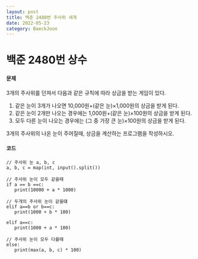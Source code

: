 ```yaml
---
layout: post
title: 백준 2480번 주사위 세개
date: 2022-05-23
category: BaeckJoon
---
```

# 백준 2480번 상수
#### 문제
3개의 주사위를 던져서 다음과 같은 규칙에 따라 상금을 받는 게임이 있다.       

1. 같은 눈이 3개가 나오면 10,000원+(같은 눈)×1,000원의 상금을 받게 된다. 
2. 같은 눈이 2개만 나오는 경우에는 1,000원+(같은 눈)×100원의 상금을 받게 된다. 
3. 모두 다른 눈이 나오는 경우에는 (그 중 가장 큰 눈)×100원의 상금을 받게 된다. 
                
3개의 주사위의 나온 눈이 주어질때, 상금을 계산하는 프로그램을 작성하시오.                      
#### 코드
```             
// 주사위 눈 a, b, c         
a, b, c = map(int, input().split())

// 주사위 눈이 모두 같을때          
if a == b ==c:
   print(10000 + a * 1000)

// 두개의 주사위 눈이 같을떄          
elif a==b or b==c:
   print(1000 + b * 100)

elif a==c:
   print(1000 + a * 100)

// 주사위 눈이 모두 다를때           
else:
   print(max(a, b, c) * 100)              
```
